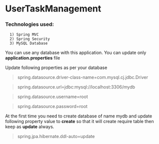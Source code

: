 # UserTaskManagement

### Technologies used:

      1) Spring MVC
      2) Spring Security
      3) MySQL Database

You can use any database with this application. You can update only <b>application.properties</b> file

Update following properties as per your database
>spring.datasource.driver-class-name=com.mysql.cj.jdbc.Driver

>spring.datasource.url=jdbc:mysql://localhost:3306/mydb

>spring.datasource.username=root

>spring.datasource.password=root

At the first time you need to create database of name mydb and update following property value to <b>create</b>
so that it will create require table then keep as <b>update</b> always.
>spring.jpa.hibernate.ddl-auto=update
